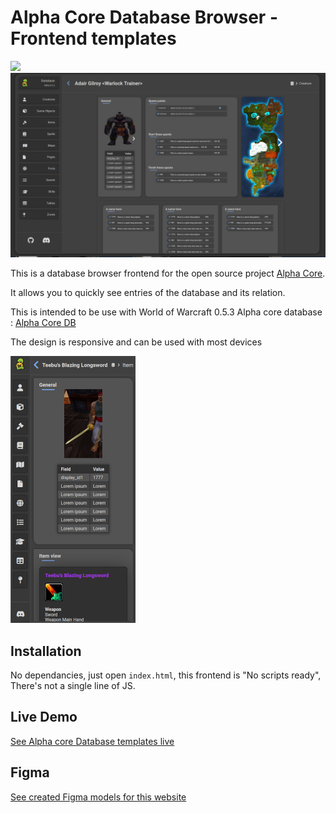 # Alpha Core Database Browser - Frontend templates

![](/assets/img/presentation.png)
![](/assets/img/presentation2.png)

This is a database browser frontend for the open source project [Alpha Core](https://github.com/The-Alpha-Project).

It allows you to quickly see entries of the database and
its relation.

This is intended to be use with World of Warcraft 0.5.3 Alpha core database : [Alpha Core DB](https://github.com/The-Alpha-Project/alpha-core/tree/master/etc/databases)

The design is responsive and can be used with most devices

![](/assets/img/presentation3.png)

## Installation

No dependancies, just open `index.html`, this frontend is "No scripts ready", There's not a single line of JS.

## Live Demo

[See Alpha core Database templates live](https://geo-tp.github.io/053-Database-Frontend/)

## Figma

[See created Figma models for this website](https://www.figma.com/file/EEETe5THEjgJBaXRNnUwWM/WoW-Database?node-id=0%3A1)

